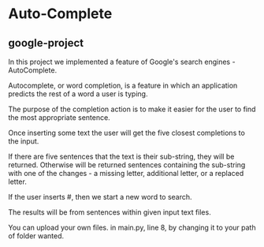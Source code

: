 # Auto-Complete
## google-project

In this project we implemented a feature of Google's search engines - AutoComplete.

Autocomplete, or word completion, is a feature in which an application predicts the rest of a word a user is typing.

The purpose of the completion action is to make it easier for the user to find the most appropriate sentence.

Once inserting some text the user will get the five closest completions to the input.

If there are five sentences that the text is their sub-string, they will be returned. Otherwise will be returned sentences containing the sub-string with one of the changes - a missing letter, additional letter, or a replaced letter.

If the user inserts #, then we start a new word to search.

The results will be from sentences within given input text files.

You can upload your own files. in main.py, line 8, by changing it to your path of folder wanted.
